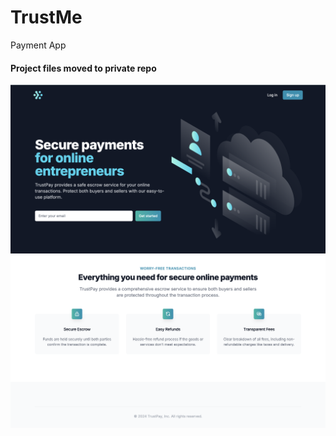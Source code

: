 # TrustMe
Payment App
#### Project files moved to private repo 
![Landing Page](https://raw.githubusercontent.com/edielam/about_me/portfolio/src/assets/home3.png)
![Landing Page 2](https://raw.githubusercontent.com/edielam/about_me/portfolio/src/assets/home2.png)
